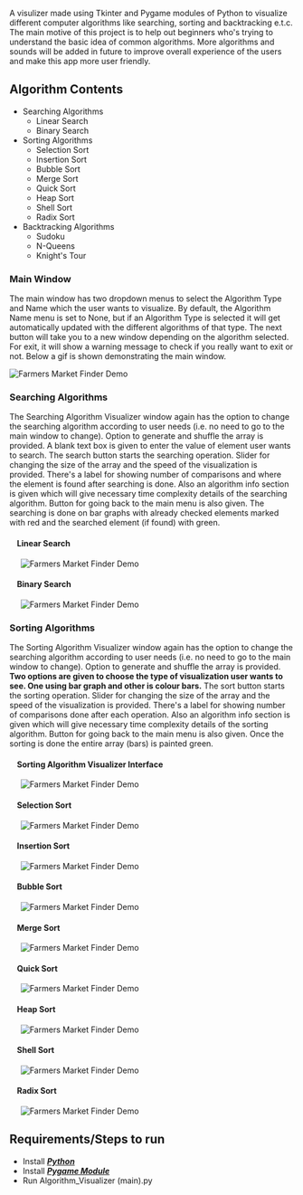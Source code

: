


A visulizer  made using Tkinter and Pygame modules of Python to visualize different computer algorithms like searching, sorting and backtracking e.t.c.
  The main motive of this project is to help out beginners who's trying to understand the basic idea of common algorithms. 
  More algorithms and sounds will be added in future to improve overall experience of the users and make this app more user friendly.
    

## Algorithm Contents
* Searching Algorithms
  * Linear Search
  * Binary Search
* Sorting Algorithms
  * Selection Sort
  * Insertion Sort
  * Bubble Sort
  * Merge Sort
  * Quick Sort
  * Heap Sort
  * Shell Sort
  * Radix Sort
* Backtracking Algorithms
  * Sudoku
  * N-Queens
  * Knight's Tour


### Main Window
The main window has two dropdown menus to select the Algorithm Type and Name which the user wants to visualize. By default, the Algorithm Name menu is set to None, but if an Algorithm Type is selected it will get automatically updated with the different algorithms of that type. The next button will take you to a new window depending on the algorithm selected. For exit, it will show a warning message to check if you really want to exit or not. Below a gif is shown demonstrating the main window.

![Farmers Market Finder Demo](Demo/main_window.gif)


### Searching Algorithms
The Searching Algorithm Visualizer window again has the option to change the searching algorithm according to user needs (i.e. no need to go to the main window to change). Option to generate and shuffle the array is provided. A blank text box is given to enter the value of element user wants to search. The search button starts the searching operation. Slider for changing the size of the array and the speed of the visualization is provided. There's a label for showing number of comparisons and where the element is found after searching is done. Also an algorithm info section is given which will give necessary time complexity details of the searching algorithm. Button for going back to the main menu is also given. The searching is done on bar graphs with already checked elements marked with red and the searched element (if found) with green.
#### &nbsp;&nbsp;&nbsp;&nbsp;Linear Search
&nbsp;&nbsp;&nbsp;&nbsp; ![Farmers Market Finder Demo](Demo/linear.gif)
#### &nbsp;&nbsp;&nbsp;&nbsp;Binary Search
&nbsp;&nbsp;&nbsp;&nbsp; ![Farmers Market Finder Demo](Demo/binary.gif)


### Sorting Algorithms
The Sorting Algorithm Visualizer window again has the option to change the searching algorithm according to user needs (i.e. no need to go to the main window to change). Option to generate and shuffle the array is provided. __Two options are given to choose the type of visualization user wants to see. One using bar graph and other is colour bars.__ The sort button starts the sorting operation. Slider for changing the size of the array and the speed of the visualization is provided. There's a label for showing number of comparisons done after each operation. Also an algorithm info section is given which will give necessary time complexity details of the sorting algorithm. Button for going back to the main menu is also given. Once the sorting is done the entire array (bars) is painted green.
#### &nbsp;&nbsp;&nbsp;&nbsp;Sorting Algorithm Visualizer Interface
&nbsp;&nbsp;&nbsp;&nbsp; ![Farmers Market Finder Demo](Demo/sorting_interface.gif)
#### &nbsp;&nbsp;&nbsp;&nbsp;Selection Sort
&nbsp;&nbsp;&nbsp;&nbsp; ![Farmers Market Finder Demo](Demo/selection.gif)
#### &nbsp;&nbsp;&nbsp;&nbsp;Insertion Sort
&nbsp;&nbsp;&nbsp;&nbsp; ![Farmers Market Finder Demo](Demo/insertion.gif)
#### &nbsp;&nbsp;&nbsp;&nbsp;Bubble Sort
&nbsp;&nbsp;&nbsp;&nbsp; ![Farmers Market Finder Demo](Demo/bubble.gif)
#### &nbsp;&nbsp;&nbsp;&nbsp;Merge Sort
&nbsp;&nbsp;&nbsp;&nbsp; ![Farmers Market Finder Demo](Demo/merge.gif)
#### &nbsp;&nbsp;&nbsp;&nbsp;Quick Sort
&nbsp;&nbsp;&nbsp;&nbsp; ![Farmers Market Finder Demo](Demo/quick.gif)
#### &nbsp;&nbsp;&nbsp;&nbsp;Heap Sort
&nbsp;&nbsp;&nbsp;&nbsp; ![Farmers Market Finder Demo](Demo/heap.gif)
#### &nbsp;&nbsp;&nbsp;&nbsp;Shell Sort
&nbsp;&nbsp;&nbsp;&nbsp; ![Farmers Market Finder Demo](Demo/shell.gif)
#### &nbsp;&nbsp;&nbsp;&nbsp;Radix Sort
&nbsp;&nbsp;&nbsp;&nbsp; ![Farmers Market Finder Demo](Demo/radix.gif)


## Requirements/Steps to run 
  * Install [*__Python__*](https://www.python.org/downloads/)
  * Install [*__Pygame Module__*](https://www.pygame.org/wiki/GettingStarted)
  * Run Algorithm_Visualizer (main).py


